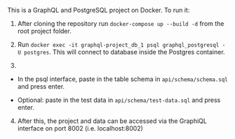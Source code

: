 
This is a GraphQL and PostgreSQL project on Docker. To run it:

1. After cloning the repository run `docker-compose up --build -d` from the root project folder.

2. Run `docker exec -it graphql-project_db_1 psql graphql_postgresql -U postgres`. This will connect to database inside the Postgres container.

3. 
  - In the psql interface, paste in the table schema in `api/schema/schema.sql` and press enter.

  - Optional: paste in the test data in `api/schema/test-data.sql` and press enter.

4. After this, the project and data can be accessed via the GraphiQL interface on port 8002 (i.e. localhost:8002)